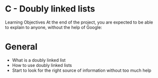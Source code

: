 <h1>C - Doubly linked lists</h1>
Learning Objectives
At the end of the project, you are expected to be able to explain to anyone, without the help of Google:

<h1>General</h1>
<ul>
<li>What is a doubly linked list</li>
<li>How to use doubly linked lists</li>
<li>Start to look for the right source of information without too much help</li>
</ul>
